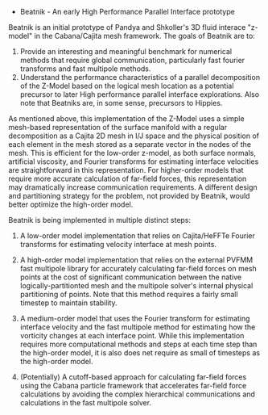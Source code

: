 * Beatnik - An early High Performance Parallel Interface prototype

Beatnik is an initial prototype of Pandya and Shkoller's 3D fluid interace
"z-model" in the Cabana/Cajita mesh framework. The goals of Beatnik are to:
  1. Provide an interesting and meaningful benchmark for numerical methods 
     that require global communication, particularly fast fourier transforms 
     and fast multipole methods.
  1. Understand the performance characteristics of a parallel decomposition of
     the Z-Model based on the logical mesh location as a potential precursor 
     to later High performance parallel interface explorations. Also note that
     Beatniks are, in some sense, precursors to Hippies.

As mentioned above, this implementation of the Z-Model uses a simple 
mesh-based representation of the surface manifold with a regular decomposition 
as a Cajita 2D mesh in I/J space and the physical position of each element in 
the mesh stored as a separate vector in the nodes of the mesh. This is efficient 
for the low-order z-model, as both surface normals, artificial viscosity, and 
Fourier transforms for estimating interface velocities are straightforward in 
this representation. For higher-order models that require more accurate calculation
of far-field forces, this representation may dramatically increase communication 
requirements. A different design and partitioning strategy for the problem, not 
provided by Beatnik, would better optimize the high-order model.
 
Beatnik is being implemented in multiple distinct steps:

  1. A low-order model implementation that relies on Cajita/HeFFTe Fourier transforms for estimating velocity interface at mesh points.

  2. A high-order model implementation that relies on the external PVFMM fast multipole library for accurately calculating far-field forces on mesh points at the cost of significant communication between the native logically-partitionted mesh and the multipole solver's internal physical partitioning of points. Note that this method requires a fairly small timestep to maintain stability.

  3. A medium-order model that uses the Fourier transform for estimating interface velocity and the fast multipole method for estimating how the vorticity changes at each interface point. While this implementation requires more computational methods and steps at each time step than the high-order model, it is also does net require as small of timesteps as the high-order model.

  4. (Potentially) A cutoff-based approach for calculating far-field forces using the Cabana particle framework that accelerates far-field force calculations by avoiding the complex hierarchical communications and calculations in the fast multipole solver.
